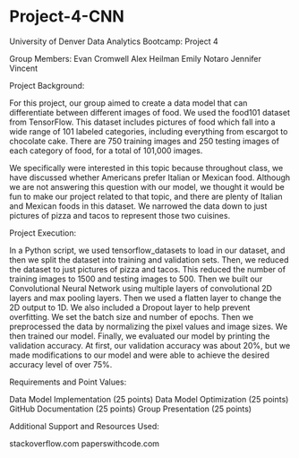 # Project-4-CNN
University of Denver Data Analytics Bootcamp: Project 4

Group Members:
Evan Cromwell
Alex Heilman
Emily Notaro
Jennifer Vincent

Project Background:

For this project, our group aimed to create a data model that can differentiate between different images of food. We used the food101 dataset from TensorFlow. This dataset includes pictures of food which fall into a wide range of 101 labeled categories, including everything from escargot to chocolate cake. There are 750 training images and 250 testing images of each category of food, for a total of 101,000 images.

We specifically were interested in this topic because throughout class, we have discussed whether Americans prefer Italian or Mexican food. Although we are not answering this question with our model, we thought it would be fun to make our project related to that topic, and there are plenty of Italian and Mexican foods in this dataset. We narrowed the data down to just pictures of pizza and tacos to represent those two cuisines.

Project Execution:

In a Python script, we used tensorflow_datasets to load in our dataset, and then we split the dataset into training and validation sets. Then, we reduced the dataset to just pictures of pizza and tacos. This reduced the number of training images to 1500 and testing images to 500.  Then we built our Convolutional Neural Network using multiple layers of convolutional 2D layers and max pooling layers. Then we used a flatten layer to change the 2D output to 1D. We also included a Dropout layer to help prevent overfitting. We set the batch size and number of epochs. Then we preprocessed the data by normalizing the pixel values and image sizes. We then trained our model. Finally, we evaluated our model by printing the validation accuracy. At first, our validation accuracy was about 20%, but we made modifications to our model and were able to achieve the desired accuracy level of over 75%.

Requirements and Point Values:

Data Model Implementation (25 points)
Data Model Optimization (25 points)
GitHub Documentation (25 points)
Group Presentation (25 points)

Additional Support and Resources Used:

stackoverflow.com
paperswithcode.com
